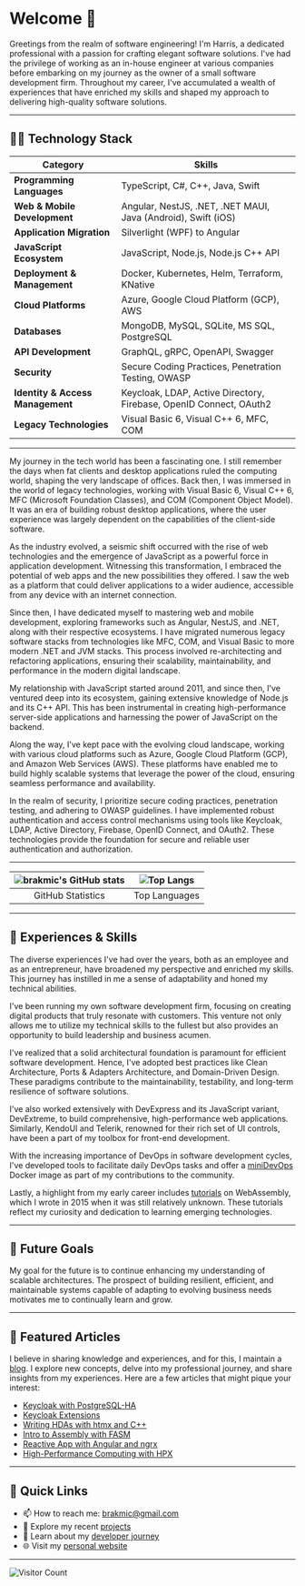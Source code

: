 # Welcome 👋

Greetings from the realm of software engineering! I'm Harris, a dedicated professional with a passion for crafting elegant software solutions. I've had the privilege of working as an in-house engineer at various companies before embarking on my journey as the owner of a small software development firm. Throughout my career, I've accumulated a wealth of experiences that have enriched my skills and shaped my approach to delivering high-quality software solutions.

---

## 👨‍💻 Technology Stack

| Category                      | Skills                                                               |
|-------------------------------|----------------------------------------------------------------------|
| **Programming Languages**    | TypeScript, C#, C++, Java, Swift                                     |
| **Web & Mobile Development** | Angular, NestJS, .NET, .NET MAUI, Java (Android), Swift (iOS)          |
| **Application Migration**    | Silverlight (WPF) to Angular                                          |
| **JavaScript Ecosystem**     | JavaScript, Node.js, Node.js C++ API                                  |
| **Deployment & Management**  | Docker, Kubernetes, Helm, Terraform, KNative                         |
| **Cloud Platforms**          | Azure, Google Cloud Platform (GCP), AWS                               |
| **Databases**                | MongoDB, MySQL, SQLite, MS SQL, PostgreSQL                           |
| **API Development**          | GraphQL, gRPC, OpenAPI, Swagger                                            |
| **Security**                 | Secure Coding Practices, Penetration Testing, OWASP                  |
| **Identity & Access Management** | Keycloak, LDAP, Active Directory, Firebase, OpenID Connect, OAuth2   |
| **Legacy Technologies**      | Visual Basic 6, Visual C++ 6, MFC, COM                               |

---

My journey in the tech world has been a fascinating one. I still remember the days when fat clients and desktop applications ruled the computing world, shaping the very landscape of offices. Back then, I was immersed in the world of legacy technologies, working with Visual Basic 6, Visual C++ 6, MFC (Microsoft Foundation Classes), and COM (Component Object Model). It was an era of building robust desktop applications, where the user experience was largely dependent on the capabilities of the client-side software.

As the industry evolved, a seismic shift occurred with the rise of web technologies and the emergence of JavaScript as a powerful force in application development. Witnessing this transformation, I embraced the potential of web apps and the new possibilities they offered. I saw the web as a platform that could deliver applications to a wider audience, accessible from any device with an internet connection.

Since then, I have dedicated myself to mastering web and mobile development, exploring frameworks such as Angular, NestJS, and .NET, along with their respective ecosystems. I have migrated numerous legacy software stacks from technologies like MFC, COM, and Visual Basic to more modern .NET and JVM stacks. This process involved re-architecting and refactoring applications, ensuring their scalability, maintainability, and performance in the modern digital landscape.

My relationship with JavaScript started around 2011, and since then, I've ventured deep into its ecosystem, gaining extensive knowledge of Node.js and its C++ API. This has been instrumental in creating high-performance server-side applications and harnessing the power of JavaScript on the backend.

Along the way, I've kept pace with the evolving cloud landscape, working with various cloud platforms such as Azure, Google Cloud Platform (GCP), and Amazon Web Services (AWS). These platforms have enabled me to build highly scalable systems that leverage the power of the cloud, ensuring seamless performance and availability.

In the realm of security, I prioritize secure coding practices, penetration testing, and adhering to OWASP guidelines. I have implemented robust authentication and access control mechanisms using tools like Keycloak, LDAP, Active Directory, Firebase, OpenID Connect, and OAuth2. These technologies provide the foundation for secure and reliable user authentication and authorization.

---

| ![brakmic's GitHub stats](https://github-readme-stats.vercel.app/api?username=brakmic&show_icons=true&theme=radical) | ![Top Langs](https://github-readme-stats.vercel.app/api/top-langs/?username=brakmic&layout=compact&theme=radical) |
|:---:|:---:|
| GitHub Statistics | Top Languages |

---

## 💼 Experiences & Skills

The diverse experiences I've had over the years, both as an employee and as an entrepreneur, have broadened my perspective and enriched my skills. This journey has instilled in me a sense of adaptability and honed my technical abilities.

I've been running my own software development firm, focusing on creating digital products that truly resonate with customers. This venture not only allows me to utilize my technical skills to the fullest but also provides an opportunity to build leadership and business acumen.

I've realized that a solid architectural foundation is paramount for efficient software development. Hence, I've adopted best practices like Clean Architecture, Ports & Adapters Architecture, and Domain-Driven Design. These paradigms contribute to the maintainability, testability, and long-term resilience of software solutions.

I've also worked extensively with DevExpress and its JavaScript variant, DevExtreme, to build comprehensive, high-performance web applications. Similarly, KendoUI and Telerik, renowned for their rich set of UI controls, have been a part of my toolbox for front-end development.

With the increasing importance of DevOps in software development cycles, I've developed tools to facilitate daily DevOps tasks and offer a [miniDevOps](https://github.com/brakmic/miniDevOps) Docker image as part of my contributions to the community.

Lastly, a highlight from my early career includes [tutorials](https://github.com/brakmic/bazaar/tree/master/webassembly) on WebAssembly, which I wrote in 2015 when it was still relatively unknown. These tutorials reflect my curiosity and dedication to learning emerging technologies.

---

## 🎯 Future Goals

My goal for the future is to continue enhancing my understanding of scalable architectures. The prospect of building resilient, efficient, and maintainable systems capable of adapting to evolving business needs motivates me to continually learn and grow.

---

## 📖 Featured Articles

I believe in sharing knowledge and experiences, and for this, I maintain a [blog](https://blog.brakmic.com). I explore new concepts, delve into my professional journey, and share insights from my experiences. Here are a few articles that might pique your interest:

- [Keycloak with PostgreSQL-HA](https://blog.brakmic.com/keycloak-with-postgresql-ha-on-kubernetes/)
- [Keycloak Extensions](https://blog.brakmic.com/keycloak-extensions/)
- [Writing HDAs with htmx and C++](https://blog.brakmic.com/writing-hdas-with-htmx-and-c/)
- [Intro to Assembly with FASM](https://blog.brakmic.com/intro-to-x86-assembly-with-fasm/)
- [Reactive App with Angular and ngrx](https://blog.brakmic.com/reactive-apps-with-angular-ngrx/)
- [High-Performance Computing with HPX](https://blog.brakmic.com/high-performance-computing-with-hpx/)

---

## 🔗 Quick Links

- 📫 How to reach me: brakmic@gmail.com
- 🔭 Explore my recent [projects](https://github.com/brakmic?tab=repositories)
- 📘 Learn about my [developer journey](https://brakmic.dev)
- 🌐 Visit my [personal website](https://brakmic.com)

---

![Visitor Count](https://visitor-badge.laobi.icu/badge?page_id=brakmic.brakmic)

